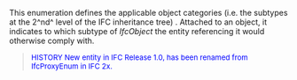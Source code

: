 ﻿This enumeration defines the applicable object categories (i.e. the subtypes at the 2^nd^ level of the IFC inheritance tree) . Attached to an object, it indicates to which subtype of _IfcObject_ the entity referencing it would otherwise comply with.

> <font color="#0000FF" size="-1">HISTORY New entity in IFC
		Release 1.0, has been renamed from IfcProxyEnum in IFC 2x.</font>

